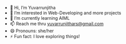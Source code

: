 - 👋 Hi, I’m Yuvarrunjitha
- 👀 I’m interested in Web-Developing and more projects
- 🌱 I’m currently learning  AIML
- 📫 Reach me thru yuvarrunjithars@gmail.com
- 😄 Pronouns: she/her
- ⚡ Fun fact: I love exploring things!

<!---
Yuvarrunjitha/Yuvarrunjitha is a ✨ special ✨ repository because its `README.md` (this file) appears on your GitHub profile.
You can click the Preview link to take a look at your changes.
--->
